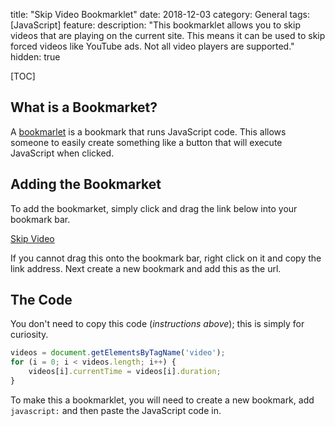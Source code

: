 title: "Skip Video Bookmarklet"
date: 2018-12-03
category: General
tags: [JavaScript]
feature:
description: "This bookmarklet allows you to skip videos that are playing on the current site. This means it can be used to skip forced videos like YouTube ads. Not all video players are supported."
hidden: true

[TOC]

## What is a Bookmarket?
A [bookmarlet](https://en.wikipedia.org/wiki/Bookmarklet) is a bookmark that runs JavaScript code. This allows someone to easily create something like a button that will execute JavaScript when clicked.

## Adding the Bookmarket
To add the bookmarket, simply click and drag the link below into your bookmark bar.

<a href="javascript:videos = document.getElementsByTagName('video'); for (i = 0; i < videos.length; i++) { videos[i].currentTime = videos[i].duration; }">Skip Video</a>

If you cannot drag this onto the bookmark bar, right click on it and copy the link address. Next create a new bookmark and add this as the url.

## The Code
You don't need to copy this code (*instructions above*); this is simply for curiosity.

```javascript
videos = document.getElementsByTagName('video'); 
for (i = 0; i < videos.length; i++) { 
    videos[i].currentTime = videos[i].duration; 
}
```

To make this a bookmarklet, you will need to create a new bookmark, add `javascript:` and then paste the JavaScript code in.